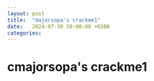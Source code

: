```yaml
---
layout: post
title:  "majorsopa's crackme1"
date:   2024-07-30 20:00:00 +0200
categories:
---
```


# cmajorsopa's crackme1

